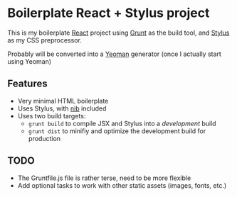 Boilerplate React + Stylus project
==================================

This is my boilerplate [React](http://facebook.github.io/react) project
using [Grunt](http://gruntjs.com) as the build tool, and
[Stylus](http://learnboost.github.io/stylus/) as my CSS preprocessor.

Probably will be converted into a [Yeoman](http://yeoman.io/)
generator (once I actually start using Yeoman)

Features
--------

* Very minimal HTML boilerplate
* Uses Stylus, with [nib](http://visionmedia.github.io/nib/) included
* Uses two build targets:
  - `grunt build` to compile JSX and Stylus into a *development* build
  - `grunt dist` to minifiy and optimize the development build for production

TODO
----

* The Gruntfile.js file is rather terse, need to be more flexible
* Add optional tasks to work with other static assets (images, fonts, etc.)
